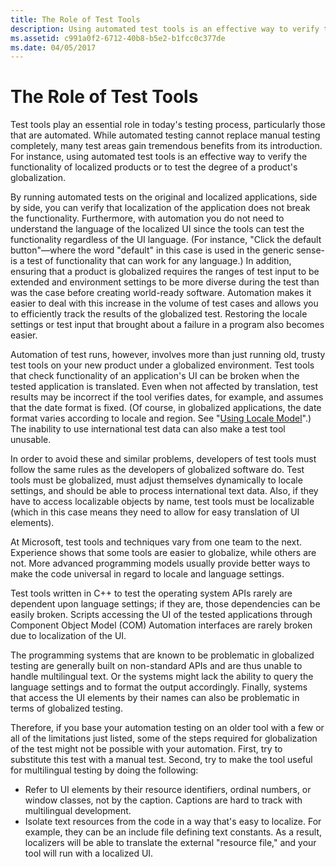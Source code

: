 ```yaml
---
title: The Role of Test Tools
description: Using automated test tools is an effective way to verify the functionality of localized products or to test the degree of a product's globalization.
ms.assetid: c991a0f2-6712-40b8-b5e2-b1fcc0c377de
ms.date: 04/05/2017
---
```


# The Role of Test Tools

Test tools play an essential role in today's testing process, particularly those that are automated. While automated testing cannot replace manual testing completely, many test areas gain tremendous benefits from its introduction. For instance, using automated test tools is an effective way to verify the functionality of localized products or to test the degree of a product's globalization.

By running automated tests on the original and localized applications, side by side, you can verify that localization of the application does not break the functionality. Furthermore, with automation you do not need to understand the language of the localized UI since the tools can test the functionality regardless of the UI language. (For instance, "Click the default button"—where the word "default" in this case is used in the generic sense-is a test of functionality that can work for any language.) In addition, ensuring that a product is globalized requires the ranges of test input to be extended and environment settings to be more diverse during the test than was the case before creating world-ready software. Automation makes it easier to deal with this increase in the volume of test cases and allows you to efficiently track the results of the globalized test. Restoring the locale settings or test input that brought about a failure in a program also becomes easier.

Automation of test runs, however, involves more than just running old, trusty test tools on your new product under a globalized environment. Test tools that check functionality of an application's UI can be broken when the tested application is translated. Even when not affected by translation, test results may be incorrect if the tool verifies dates, for example, and assumes that the date format is fixed. (Of course, in globalized applications, the date format varies according to locale and region. See "[Using Locale Model](https://msdn.microsoft.com/globalization/mt662310)".) The inability to use international test data can also make a test tool unusable.

In order to avoid these and similar problems, developers of test tools must follow the same rules as the developers of globalized software do. Test tools must be globalized, must adjust themselves dynamically to locale settings, and should be able to process international text data. Also, if they have to access localizable objects by name, test tools must be localizable (which in this case means they need to allow for easy translation of UI elements).

At Microsoft, test tools and techniques vary from one team to the next. Experience shows that some tools are easier to globalize, while others are not. More advanced programming models usually provide better ways to make the code universal in regard to locale and language settings.

Test tools written in C++ to test the operating system APIs rarely are dependent upon language settings; if they are, those dependencies can be easily broken. Scripts accessing the UI of the tested applications through Component Object Model (COM) Automation interfaces are rarely broken due to localization of the UI.

The programming systems that are known to be problematic in globalized testing are generally built on non-standard APIs and are thus unable to handle multilingual text. Or the systems might lack the ability to query the language settings and to format the output accordingly. Finally, systems that access the UI elements by their names can also be problematic in terms of globalized testing.

Therefore, if you base your automation testing on an older tool with a few or all of the limitations just listed, some of the steps required for globalization of the test might not be possible with your automation. First, try to substitute this test with a manual test. Second, try to make the tool useful for multilingual testing by doing the following:

-   Refer to UI elements by their resource identifiers, ordinal numbers, or window classes, not by the caption. Captions are hard to track with multilingual development.
-   Isolate text resources from the code in a way that's easy to localize. For example, they can be an include file defining text constants. As a result, localizers will be able to translate the external "resource file," and your tool will run with a localized UI.


